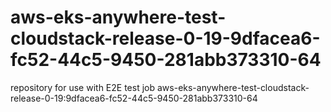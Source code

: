 # aws-eks-anywhere-test-cloudstack-release-0-19-9dfacea6-fc52-44c5-9450-281abb373310-64
repository for use with E2E test job aws-eks-anywhere-test-cloudstack-release-0-19:9dfacea6-fc52-44c5-9450-281abb373310-64
